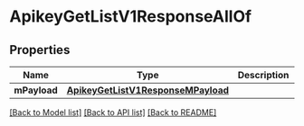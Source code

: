 # ApikeyGetListV1ResponseAllOf

## Properties
Name | Type | Description | Notes
------------ | ------------- | ------------- | -------------
**mPayload** | [**ApikeyGetListV1ResponseMPayload**](ApikeyGetListV1ResponseMPayload.md) |  | 

[[Back to Model list]](../README.md#documentation-for-models) [[Back to API list]](../README.md#documentation-for-api-endpoints) [[Back to README]](../README.md)


